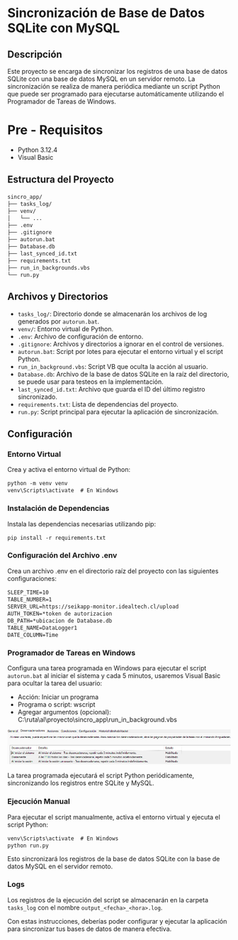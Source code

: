 # Sincronización de Base de Datos SQLite con MySQL

## Descripción

Este proyecto se encarga de sincronizar los registros de una base de datos SQLite con una base de datos MySQL en un servidor remoto. La sincronización se realiza de manera periódica mediante un script Python que puede ser programado para ejecutarse automáticamente utilizando el Programador de Tareas de Windows.

# Pre - Requisitos

- Python 3.12.4
- Visual Basic

## Estructura del Proyecto

```
sincro_app/
├── tasks_log/
├── venv/
│   └── ...
├── .env
├── .gitignore
├── autorun.bat
├── Database.db
├── last_synced_id.txt
├── requirements.txt
├── run_in_backgrounds.vbs
└── run.py
```

## Archivos y Directorios

- `tasks_log/`: Directorio donde se almacenarán los archivos de log generados por `autorun.bat`.
- `venv/`: Entorno virtual de Python.
- `.env`: Archivo de configuración de entorno.
- `.gitignore`: Archivos y directorios a ignorar en el control de versiones.
- `autorun.bat`: Script por lotes para ejecutar el entorno virtual y el script Python.
- `run_in_background.vbs`: Script VB que oculta la acción al usuario.
- `Database.db`: Archivo de la base de datos SQLite en la raíz del directorio, se puede usar para testeos en la implementación.
- `last_synced_id.txt`: Archivo que guarda el ID del último registro sincronizado.
- `requirements.txt`: Lista de dependencias del proyecto.
- `run.py`: Script principal para ejecutar la aplicación de sincronización.

## Configuración

### Entorno Virtual

Crea y activa el entorno virtual de Python:

```
python -m venv venv
venv\Scripts\activate  # En Windows
```

### Instalación de Dependencias

Instala las dependencias necesarias utilizando pip:

```
pip install -r requirements.txt
```

### Configuración del Archivo .env

Crea un archivo .env en el directorio raíz del proyecto con las siguientes configuraciones:

```
SLEEP_TIME=10
TABLE_NUMBER=1
SERVER_URL=https://seikapp-monitor.idealtech.cl/upload
AUTH_TOKEN=*token de autorizacion
DB_PATH=*ubicacion de Database.db
TABLE_NAME=DataLogger1
DATE_COLUMN=Time
```

### Programador de Tareas en Windows

Configura una tarea programada en Windows para ejecutar el script `autorun.bat` al iniciar el sistema y cada 5 minutos, usaremos Visual Basic para ocultar la tarea del usuario:

- Acción: Iniciar un programa
- Programa o script: wscript
- Agregar argumentos (opcional): C:\ruta\al\proyecto\sincro_app\run_in_background.vbs

![alt text](utils/tasks_config.png)

La tarea programada ejecutará el script Python periódicamente, sincronizando los registros entre SQLite y MySQL.

### Ejecución Manual

Para ejecutar el script manualmente, activa el entorno virtual y ejecuta el script Python:

```
venv\Scripts\activate  # En Windows
python run.py
```

Esto sincronizará los registros de la base de datos SQLite con la base de datos MySQL en el servidor remoto.

### Logs

Los registros de la ejecución del script se almacenarán en la carpeta `tasks_log` con el nombre `output_<fecha>_<hora>.log`.

Con estas instrucciones, deberías poder configurar y ejecutar la aplicación para sincronizar tus bases de datos de manera efectiva.

